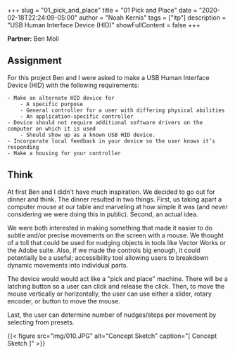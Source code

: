 +++
slug = "01_pick_and_place"
title = "01 Pick and Place"
date = "2020-02-18T22:24:09-05:00"
author = "Noah Kernis"
tags = ["itp"]
description = "USB Human Interface Device (HID)"
showFullContent = false
+++

**Partner:** Ben Moll

## Assignment

For this project Ben and I were asked to make a USB Human Interface Device (HID) with the following requirements: 

	- Make an alternate HID device for 
		- A specific purpose
		- General controller for a user with differing physical abilities
		- An application-specific controller 
	- Device should not require additional software drivers on the computer on which it is used
		- Should show up as a known USB HID device.
	- Incorporate local feedback in your device so the user knows it’s responding
	- Make a housing for your controller

## Think

At first Ben and I didn't have much inspiration. We decided to go out for dinner and think. The dinner resulted in two things. First, us taking apart a computer mouse at our table and marveling at how simple it was (and never considering we were doing this in public). Second, an actual idea. 

We were both interested in making something that made it easier to do subtle and/or precise movements on the screen with a mouse. We thought of a toll that could be used for nudging objects in tools like Vector Works or the Adobe suite. Also, if we made the controls big enough, it could potentially be a useful; accessibility tool allowing users to breakdown dynamic movements into individual parts. 

The device would would act like a "pick and place" machine. There will be a latching button so a user can click and release the click. Then, to move the mouse vertically or horizontally, the user can use either a slider, rotary encoder, or button to move the mouse.

Last, the user can determine number of nudges/steps per movement by selecting from presets.

{{< figure src="img/010.JPG" alt="Concept Sketch" caption="[ Concept Sketch ]" >}}

<!-- ## Code

## Build

## Final Thing

## Thoughts & Concerns -->